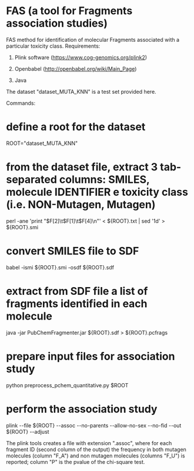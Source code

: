 # FAS (a tool for Fragments association studies)

FAS method for identification of molecular Fragments associated with a particular toxicity class.
Requirements:

1) Plink software (https://www.cog-genomics.org/plink2)

2) Openbabel (http://openbabel.org/wiki/Main_Page)

3) Java

The dataset "dataset_MUTA_KNN" is a test set provided here. 

Commands:

# define a root for the dataset
ROOT="dataset_MUTA_KNN"

# from the dataset file, extract 3 tab-separated columns: SMILES, molecule IDENTIFIER e toxicity class (i.e. NON-Mutagen, Mutagen)
perl -ane 'print "$F[2]\t$F[1]\t$F[4]\n"' < ${ROOT}.txt | sed '1d' > ${ROOT}.smi

# convert SMILES file to SDF
babel -ismi ${ROOT}.smi -osdf ${ROOT}.sdf

# extract from SDF file a list of fragments identified in each molecule
java -jar PubChemFragmenter.jar ${ROOT}.sdf > ${ROOT}.pcfrags

# prepare input files for association study
python preprocess_pchem_quantitative.py $ROOT

# perform the association study
plink --file ${ROOT} --assoc --no-parents --allow-no-sex --no-fid --out ${ROOT} --adjust

The plink tools creates a file with extension ".assoc", where for each fragment ID (second column of the output) the frequency in both mutagen molecules (column "F_A") and non mutagen molecules (columns "F_U") is reported; column "P" is the pvalue of the chi-square test.
